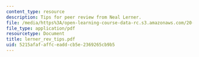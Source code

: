 ```yaml
---
content_type: resource
description: Tips for peer review from Neal Lerner.
file: /media/https%3A/open-learning-course-data-rc.s3.amazonaws.com/20-109-laboratory-fundamentals-in-biological-engineering-fall-2007/5215afafaffceaddcb5e2369265cb9b5_lerner_rev_tips.pdf
file_type: application/pdf
resourcetype: Document
title: lerner_rev_tips.pdf
uid: 5215afaf-affc-eadd-cb5e-2369265cb9b5
---
```

